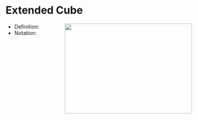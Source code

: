 # Extended Cube

<img src="extended-cube.png" align="right" width="344" height="244" />

 - Definition:
 - Notation:
